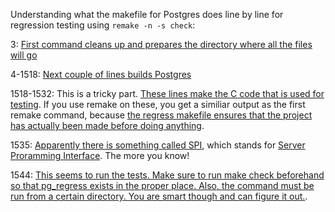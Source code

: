 Understanding what the makefile for Postgres does line by line for regression
testing using `remake -n -s check`:

3: [First command cleans up and prepares the directory where all the files will
go](https://github.com/zmaril/cowbird/blob/0a5f351af7f643e1818be91b186d89cf18e97670/notes/makecheckoutput.txt#L2)

4-1518: [Next couple of lines builds
Postgres](https://github.com/zmaril/cowbird/blob/0a5f351af7f643e1818be91b186d89cf18e97670/notes/makecheckoutput.txt#L5-L1518)

1518-1532: This is a tricky part. [These lines make the C code that is used for
testing](https://github.com/zmaril/cowbird/blob/0a5f351af7f643e1818be91b186d89cf18e97670/notes/makecheckoutput.txt#L1520-L1532). If
you use remake on these, you get a similiar output as the first remake command,
because [the regress makefile ensures that the project has actually been made
before doing
anything](https://github.com/postgres/postgres/blob/9a0884176fdfa51551d6a3b26fa0e1b216c3e4c2/src/test/regress/GNUmakefile#L17).

1535: [Apparently there is something called SPI](https://github.com/zmaril/cowbird/blob/0a5f351af7f643e1818be91b186d89cf18e97670/notes/makecheckoutput.txt#L1535), which stands for [Server Proramming Interface](http://www.postgresql.org/docs/devel/static/spi.html). The more you know!

1544: [This seems to run the tests. Make sure to run make check beforehand so that pg_regress exists in the proper place. Also, the command must be run from a certain directory. You are smart though and can figure it out.](https://github.com/zmaril/cowbird/blob/0a5f351af7f643e1818be91b186d89cf18e97670/notes/makecheckoutput.txt#L1544).


